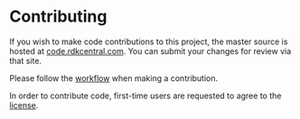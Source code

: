 Contributing
============

If you wish to make code contributions to this project, the master source is hosted at [code.rdkcentral.com](https://code.rdkcentral.com/r/#/admin/projects/components/generic/tasecureapi).
You can submit your changes for review via that site.

Please follow the [workflow](https://wiki.rdkcentral.com/display/CMF/Gerrit+Development+Workflow) when making a contribution.

In order to contribute code, first-time users are requested to agree to the [license](https://wiki.rdkcentral.com/signup.action).